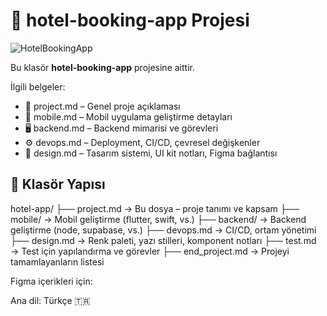 # 📱 hotel-booking-app Projesi


![HotelBookingApp](https://s3-figma-hubfile-images-production.figma.com/hub/file/carousel/img/50385c3be1d99a35a1da6e4f97e876d5fa91073b)

Bu klasör **hotel-booking-app** projesine aittir.

İlgili belgeler:
- 📘 project.md – Genel proje açıklaması
- 📱 mobile.md – Mobil uygulama geliştirme detayları
- 🖥️ backend.md – Backend mimarisi ve görevleri
- ⚙️ devops.md – Deployment, CI/CD, çevresel değişkenler
- 🎨 design.md – Tasarım sistemi, UI kit notları, Figma bağlantısı


## 📁 Klasör Yapısı

hotel-app/ 
├── project.md → Bu dosya – proje tanımı ve kapsam 
├── mobile/ → Mobil geliştirme (flutter, swift, vs.)
├── backend/ → Backend geliştirme (node, supabase, vs.) 
├── devops.md → CI/CD, ortam yönetimi
├── design.md → Renk paleti, yazı stilleri, komponent notları
├── test.md → Test için yapılandırma ve görevler
├── end_project.md → Projeyi tamamlayanların listesi


Figma içerikleri için: 

Ana dil: Türkçe 🇹🇷
